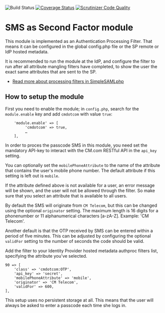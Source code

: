 ![Build Status](https://github.com/tvdijen/simplesamlphp-module-cmdotcom/workflows/CI/badge.svg?branch=master)
[![Coverage Status](https://codecov.io/gh/tvdijen/simplesamlphp-module-cmdotcom/branch/master/graph/badge.svg)](https://codecov.io/gh/tvdijen/simplesamlphp-module-cmdotcom)
[![Scrutinizer Code Quality](https://scrutinizer-ci.com/g/tvdijen/simplesamlphp-module-cmdotcom/badges/quality-score.png?b=master)](https://scrutinizer-ci.com/g/tvdijen/simplesamlphp-module-cmdotcom/?branch=master)

SMS as Second Factor module
===========================

<!-- {{TOC}} -->


This module is implemented as an Authentication Processing Filter. That 
means it can be configured in the global config.php file or the SP remote or 
IdP hosted metadata.

It is recommended to run the module at the IdP, and configure the filter to run after all attribute mangling
filters have completed, to show the user the exact same attributes that are sent to the SP.

  * [Read more about processing filters in SimpleSAMLphp](simplesamlphp-authproc)


How to setup the module
-------------------------------

First you need to enable the module; in `config.php`, search for the
`module.enable` key and add `cmdotcom` with value `true`:

```
    'module.enable' => [
         'cmdotcom' => true,
         …
    ],
```

In order to proces the passcode SMS in this module, you need set the mandatory API-key
to interact with the CM.com RESTful API in the `api_key` setting.

You can optionally set the `mobilePhoneAttribute` to the name of the attribute that
contains the user's mobile phone number. The default attribute if this setting is left out is `mobile`.

If the attribute defined above is not available for a user, an error message will be shown,
and the user will not be allowed through the filter. So make sure that you select an attribute that is available to all users.

By default the SMS will originate from `CM Telecom`, but this can be changed using the optional `originator` setting.
The maximum length is 16 digits for a phonenumber or 11 alphanumerical characters [a-zA-Z]. Example: 'CM Telecom'.

Another default is that the OTP received by SMS can be entered within a period of five minutes. This can
be adjusted by configuring the optional `validFor` setting to the number of seconds the code should be valid.


Add the filter to your Identity Provider hosted metadata authproc filters
list, specifying the attribute you've selected.

    90 => [
        'class' => 'cmdotcom:OTP',
        'api_key' => 'secret',
        'mobilePhoneAttribute' => 'mobile',
        'originator' => 'CM Telecom',
        'validFor' => 600,
    ],

This setup uses no persistent storage at all. This means that the user will
always be asked to enter a passcode each time she logs in.
